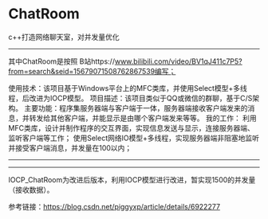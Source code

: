 # ChatRoom
c++打造网络聊天室，对并发量优化

----------------------------------------------------------------------------------------------------------------------------------
其中ChatRoom是按照
B站https://www.bilibili.com/video/BV1qJ411c7P5?from=search&seid=15679071508762867539编写；

使用技术：该项目基于Windows平台上的MFC类库，并使用Select模型+多线程，后改进为IOCP模型。
项目描述：该项目类似于QQ或微信的群聊，基于C/S架构。
主要功能：程序集服务器端与客户端于一体，服务器端接收客户端发来的消息，并转发给其他客户端，并能显示是由哪个客户端发来等等。
我的工作：
  利用MFC类库，设计并制作程序的交互界面，实现信息发送与显示，连接服务器端、监听客户端等工作；
  使用Select网络IO模型+多线程，实现服务器端非阻塞地监听并接受客户端消息，并发量在100以内；

----------------------------------------------------------------------------------------------------------------------------------

----------------------------------------------------------------------------------------------------------------------------------
IOCP_ChatRoom为改进后版本，利用IOCP模型进行改进，暂实现1500的并发量（接收数据）。

参考链接：https://blog.csdn.net/piggyxp/article/details/6922277
